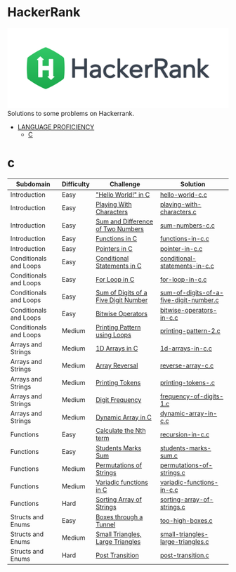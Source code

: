 # HackerRank
[![My hackerrank profile](images/HackerRankLogo.svg)](https://www.hackerrank.com/alaamimi)
Solutions to some problems on Hackerrank.

* [LANGUAGE PROFICIENCY](#language-proficiency)
    * [C](#c)


# c

| Subdomain | Difficulty | Challenge | Solution |
|--- |--- |--- |--- |
| Introduction | Easy | ["Hello World!" in C](https://www.hackerrank.com/challenges/hello-world-c/problem)|[hello-world-c.c](C_LANGUAGE_SECTION_HACKERRANK/hello-world-c/hello-world-c.c) |
| Introduction | Easy | [Playing With Characters](https://www.hackerrank.com/challenges/playing-with-characters/problem)|[playing-with-characters.c](C_LANGUAGE_SECTION_HACKERRANK/playing-with-characters/playing-with-characters.c)|
| Introduction | Easy | [Sum and Difference of Two Numbers](https://www.hackerrank.com/challenges/sum-numbers-c/problem)|[sum-numbers-c.c](C_LANGUAGE_SECTION_HACKERRANK/sum-numbers-c/sum-numbers-c.c)|
| Introduction | Easy | [Functions in C](https://www.hackerrank.com/challenges/functions-in-c/problem)|[functions-in-c.c](C_LANGUAGE_SECTION_HACKERRANK/functions-in-c/functions-in-c.c)|
| Introduction | Easy | [Pointers in C](https://www.hackerrank.com/challenges/pointer-in-c/problem)|[pointer-in-c.c](C_LANGUAGE_SECTION_HACKERRANK/pointer-in-c.c)|
| Conditionals and Loops | Easy | [Conditional Statements in C](https://www.hackerrank.com/challenges/conditional-statements-in-c/problem)|[conditional-statements-in-c.c](C_LANGUAGE_SECTION_HACKERRANK/conditional-statements-in-c.c)|
| Conditionals and Loops | Easy | [For Loop in C](https://www.hackerrank.com/challenges/for-loop-in-c/problem)|[for-loop-in-c.c](c/for-loop-in-c.c)|
| Conditionals and Loops | Easy | [Sum of Digits of a Five Digit Number](https://www.hackerrank.com/challenges/sum-of-digits-of-a-five-digit-number/problem)|[sum-of-digits-of-a-five-digit-number.c](C_LANGUAGE_SECTION_HACKERRANK/sum-of-digits-of-a-five-digit-number.c)|
| Conditionals and Loops | Easy | [Bitwise Operators](https://www.hackerrank.com/challenges/bitwise-operators-in-c/problem)|[bitwise-operators-in-c.c](C_LANGUAGE_SECTION_HACKERRANK/bitwise-operators-in-c.c)|
| Conditionals and Loops | Medium | [Printing Pattern using Loops](https://www.hackerrank.com/challenges/printing-pattern-2/problem)|[printing-pattern-2.c](C_LANGUAGE_SECTION_HACKERRANK/printing-pattern-2.c)|
| Arrays and Strings | Medium | [1D Arrays in C](https://www.hackerrank.com/challenges/1d-arrays-in-c/problem)|[1d-arrays-in-c.c](C_LANGUAGE_SECTION_HACKERRANK/1d-arrays-in-c.c)|
| Arrays and Strings | Medium | [Array Reversal](https://www.hackerrank.com/challenges/reverse-array-c/problem)|[reverse-array-c.c](C_LANGUAGE_SECTION_HACKERRANK/reverse-array-c.c)|
| Arrays and Strings | Medium| [Printing Tokens](https://www.hackerrank.com/challenges/printing-tokens-/problem)|[printing-tokens-.c](C_LANGUAGE_SECTION_HACKERRANK/printing-tokens-.c)|
| Arrays and Strings| Medium | [Digit Frequency](https://www.hackerrank.com/challenges/frequency-of-digits-1/problem)|[frequency-of-digits-1.c](C_LANGUAGE_SECTION_HACKERRANK/frequency-of-digits-1.c)|
| Arrays and Strings | Medium | [Dynamic Array in C](https://www.hackerrank.com/challenges/dynamic-array-in-c/problem)|[dynamic-array-in-c.c](C_LANGUAGE_SECTION_HACKERRANK/dynamic-array-in-c.c)|
| Functions | Easy| [Calculate the Nth term](https://www.hackerrank.com/challenges/recursion-in-c/problem)|[recursion-in-c.c](C_LANGUAGE_SECTION_HACKERRANK/recursion-in-c.c)|
| Functions | Easy| [Students Marks Sum](https://www.hackerrank.com/challenges/students-marks-sum/problem)|[students-marks-sum.c](C_LANGUAGE_SECTION_HACKERRANK/students-marks-sum.c)|
| Functions | Medium | [Permutations of Strings](https://www.hackerrank.com/challenges/permutations-of-strings/problem)|[permutations-of-strings.c](C_LANGUAGE_SECTION_HACKERRANK/permutations-of-strings.c)|
| Functions | Medium | [Variadic functions in C](https://www.hackerrank.com/challenges/variadic-functions-in-c/problem)|[variadic-functions-in-c.c](C_LANGUAGE_SECTION_HACKERRANK/variadic-functions-in-c.c)|
| Functions | Hard |[Sorting Array of Strings](https://www.hackerrank.com/challenges/sorting-array-of-strings/problem)|[sorting-array-of-strings.c](C_LANGUAGE_SECTION_HACKERRANK/sorting-array-of-strings.c)|
| Structs and Enums | Easy| [Boxes through a Tunnel](https://www.hackerrank.com/challenges/too-high-boxes/problem)|[too-high-boxes.c](C_LANGUAGE_SECTION_HACKERRANK/too-high-boxes.c)|
| Structs and Enums | Medium |[Small Triangles, Large Triangles](https://www.hackerrank.com/challenges/small-triangles-large-triangles/problem)|[small-triangles-large-triangles.c](C_LANGUAGE_SECTION_HACKERRANK/small-triangles-large-triangles.c)|
| Structs and Enums | Hard |[Post Transition](https://www.hackerrank.com/challenges/post-transition/problem)|[post-transition.c](C_LANGUAGE_SECTION_HACKERRANK/post-transition.c) |